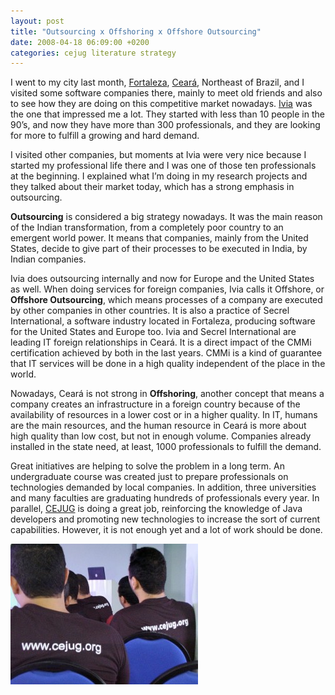 ```yaml
---
layout: post
title: "Outsourcing x Offshoring x Offshore Outsourcing"
date: 2008-04-18 06:09:00 +0200
categories: cejug literature strategy
---
```


I went to my city last month, [Fortaleza](http://www.fortaleza.ce.gov.br), [Ceará](http://www.turismo.ce.gov.br), Northeast of Brazil, and I visited some software companies there, mainly to meet old friends and also to see how they are doing on this competitive market nowadays. [Ivia](http://www.ivia.com.br) was the one that impressed me a lot. They started with less than 10 people in the 90’s, and now they have more than 300 professionals, and they are looking for more to fulfill a growing and hard demand.

I visited other companies, but moments at Ivia were very nice because I started my professional life there and I was one of those ten professionals at the beginning. I explained what I’m doing in my research projects and they talked about their market today, which has a strong emphasis in outsourcing.

**Outsourcing** is considered a big strategy nowadays. It was the main reason of the Indian transformation, from a completely poor country to an emergent world power. It means that companies, mainly from the United States, decide to give part of their processes to be executed in India, by Indian companies.

Ivia does outsourcing internally and now for Europe and the United States as well. When doing services for foreign companies, Ivia calls it Offshore, or **Offshore Outsourcing**, which means processes of a company are executed by other companies in other countries. It is also a practice of Secrel International, a software industry located in Fortaleza, producing software for the United States and Europe too. Ivia and Secrel International are leading IT foreign relationships in Ceará. It is a direct impact of the CMMi certification achieved by both in the last years. CMMi is a kind of guarantee that IT services will be done in a high quality independent of the place in the world.

Nowadays, Ceará is not strong in **Offshoring**, another concept that means a company creates an infrastructure in a foreign country because of the availability of resources in a lower cost or in a higher quality. In IT, humans are the main resources, and the human resource in Ceará is more about high quality than low cost, but not in enough volume. Companies already installed in the state need, at least, 1000 professionals to fulfill the demand.

Great initiatives are helping to solve the problem in a long term. An undergraduate course was created just to prepare professionals on technologies demanded by local companies. In addition, three universities and many faculties are graduating hundreds of professionals every year. In parallel, [CEJUG](/2007/12/where-is-cejug.html) is doing a great job, reinforcing the knowledge of Java developers and promoting new technologies to increase the sort of current capabilities. However, it is not enough yet and a lot of work should be done.

![2408150459_7e59ee3b89-300x225.jpg](/images/posts/2408150459_7e59ee3b89-300x225.jpg)
